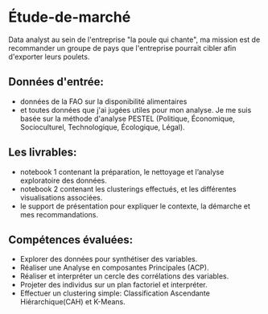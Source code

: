 # Étude-de-marché

Data analyst au sein de l'entreprise "la poule qui chante", ma mission est de recommander un groupe de pays que l'entreprise pourrait cibler afin d'exporter leurs poulets.

## Données d'entrée:

- données de la FAO sur la disponibilité alimentaires
- et toutes données que j'ai jugées utiles pour mon analyse. Je me suis basée sur la méthode d'analyse PESTEL (Politique, Économique, Socioculturel, Technologique, Écologique, Légal).

## Les livrables:

- notebook 1 contenant la préparation, le nettoyage et l’analyse exploratoire des données.
- notebook 2 contenant les clusterings effectués, et les différentes visualisations associées.
- le support de présentation pour expliquer le contexte, la démarche et mes recommandations.

## Compétences évaluées:

- Explorer des données pour synthétiser des variables.
- Réaliser une Analyse en composantes Principales (ACP).
- Réaliser et interpréter un cercle des corrélations des variables.
- Projeter des individus sur un plan factoriel et interpréter.
- Effectuer un clustering simple: Classification Ascendante Hiérarchique(CAH) et K-Means.
